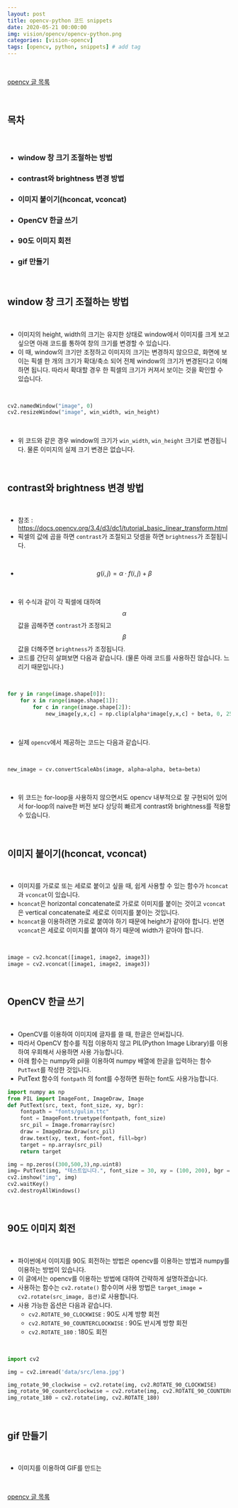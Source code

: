 ```yaml
---
layout: post
title: opencv-python 코드 snippets
date: 2020-05-21 00:00:00
img: vision/opencv/opencv-python.png
categories: [vision-opencv] 
tags: [opencv, python, snippets] # add tag
---
```


<br>

[opencv 글 목록](https://gaussian37.github.io/vision-opencv-table/)

<br>

## **목차**

<br>

- ### window 창 크기 조절하는 방법
- ### contrast와 brightness 변경 방법
- ### 이미지 붙이기(hconcat, vconcat)
- ### OpenCV 한글 쓰기
- ### 90도 이미지 회전
- ### gif 만들기

<br>

## **window 창 크기 조절하는 방법**

<br>

- 이미지의 height, width의 크기는 유지한 상태로 window에서 이미지를 크게 보고 싶으면 아래 코드를 통하여 창의 크기를 변경할 수 있습니다.
- 이 때, window의 크기만 조정하고 이미지의 크기는 변경하지 않으므로, 화면에 보이는 픽셀 한 개의 크기가 확대/축소 되어 전체 window의 크기가 변경된다고 이해하면 됩니다. 따라서 확대할 경우 한 픽셀의 크기가 커져서 보이는 것을 확인할 수 있습니다.

<br>

```python
cv2.namedWindow("image", 0)
cv2.resizeWindow("image", win_width, win_height)
```

<br>

- 위 코드와 같은 경우 window의 크기가 `win_width`, `win_height` 크기로 변경됩니다. 물론 이미지의 실제 크기 변경은 없습니다.

<br>

## **contrast와 brightness 변경 방법**

<br>

- 참조 : https://docs.opencv.org/3.4/d3/dc1/tutorial_basic_linear_transform.html
- 픽셀의 값에 곱을 하면 `contrast`가 조절되고 덧셈을 하면 `brightness`가 조절됩니다.

<br>

- $$ g(i,j) = \alpha \cdot f(i,j) + \beta $$

<br>

- 위 수식과 같이 각 픽셀에 대하여 $$ \alpha $$ 값을 곱해주면 `contrast`가 조정되고 $$ \beta $$ 값을 더해주면 `brightness`가 조정됩니다.
- 코드를 간단히 살펴보면 다음과 같습니다. (물론 아래 코드를 사용하진 않습니다. 느리기 때문입니다.)

<br>

```python
for y in range(image.shape[0]):
    for x in range(image.shape[1]):
        for c in range(image.shape[2]):
            new_image[y,x,c] = np.clip(alpha*image[y,x,c] + beta, 0, 255)
```

<br>

- 실제 `opencv`에서 제공하는 코드는 다음과 같습니다.

<br>

```python
new_image = cv.convertScaleAbs(image, alpha=alpha, beta=beta)
```

<br>

- 위 코드는 for-loop을 사용하지 않으면서도 opencv 내부적으로 잘 구현되어 있어서 for-loop의 naive한 버전 보다 상당히 빠르게 contrast와 brightness를 적용할 수 있습니다.

<br>

## **이미지 붙이기(hconcat, vconcat)**

<br>

- 이미지를 가로로 또는 세로로 붙이고 싶을 때, 쉽게 사용할 수 있는 함수가 `hconcat`과 `vconcat`이 있습니다.
- `hconcat`은 horizontal concatenate로 가로로 이미지를 붙이는 것이고 `vconcat`은 vertical concatenate로 세로로 이미지를 붙이는 것입니다.
- `hconcat`을 이용하려면 가로로 붙여야 하기 때문에 height가 같아야 합니다. 반면 `vconcat`은 세로로 이미지를 붙여야 하기 때문에 width가 같아야 합니다.

<br>

```python
image = cv2.hconcat([image1, image2, image3])
image = cv2.vconcat([image1, image2, image3])
```

<br>

## **OpenCV 한글 쓰기**

<br>

- OpenCV를 이용하여 이미지에 글자를 쓸 때, 한글은 안써집니다.
- 따라서 OpenCV 함수를 직접 이용하지 않고 PIL(Python Image Library)를 이용하여 우회해서 사용하면 사용 가능합니다.
- 아래 함수는 numpy와 pil을 이용하여 numpy 배열에 한글을 입력하는 함수 `PutText`를 작성한 것입니다.
- PutText 함수의 `fontpath` 의 font를 수정하면 원하는 font도 사용가능합니다.

```python
import numpy as np
from PIL import ImageFont, ImageDraw, Image
def PutText(src, text, font_size, xy, bgr):
    fontpath = "fonts/gulim.ttc"
    font = ImageFont.truetype(fontpath, font_size)
    src_pil = Image.fromarray(src)
    draw = ImageDraw.Draw(src_pil)
    draw.text(xy, text, font=font, fill=bgr)
    target = np.array(src_pil)
    return target

img = np.zeros((300,500,3),np.uint8)
img= PutText(img, "테스트입니다.", font_size = 30, xy = (100, 200), bgr = (255, 0, 0))
cv2.imshow("img", img)
cv2.waitKey()
cv2.destroyAllWindows()
```

<br>

## **90도 이미지 회전**

<br>

- 파이썬에서 이미지를 90도 회전하는 방법은 opencv를 이용하는 방법과 numpy를 이용하는 방법이 있습니다.
- 이 글에서는 opencv를 이용하는 방법에 대하여 간략하게 설명하겠습니다.
- 사용하는 함수는 `cv2.rotate()` 함수이며 사용 방법은 `target_image = cv2.rotate(src_image, 옵션)`로 사용합니다.
- 사용 가능한 옵션은 다음과 같습니다.
    - `cv2.ROTATE_90_CLOCKWISE` : 90도 시계 방향 회전
    - `cv2.ROTATE_90_COUNTERCLOCKWISE` : 90도 반시계 방향 회전
    - `cv2.ROTATE_180` : 180도 회전
<br>

```python
import cv2

img = cv2.imread('data/src/lena.jpg')

img_rotate_90_clockwise = cv2.rotate(img, cv2.ROTATE_90_CLOCKWISE)
img_rotate_90_counterclockwise = cv2.rotate(img, cv2.ROTATE_90_COUNTERCLOCKWISE)
img_rotate_180 = cv2.rotate(img, cv2.ROTATE_180)
```

<br>

## **gif 만들기**

<br>

- 이미지를 이용하여 GIF를 만드는 

<br>

[opencv 글 목록](https://gaussian37.github.io/vision-opencv-table/)

<br>
